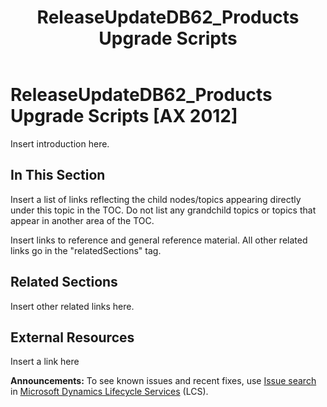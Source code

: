 ﻿---
title: ReleaseUpdateDB62_Products Upgrade Scripts
TOCTitle: ReleaseUpdateDB62_Products Upgrade Scripts
ms:assetid: ea6789d8-4885-4713-8247-56d63c88bbf1
ms:mtpsurl: https://msdn.microsoft.com/en-us/library/Dn702831(v=AX.60)
ms:contentKeyID: 65236286
ms.date: 05/18/2015
mtps_version: v=AX.60
---

# ReleaseUpdateDB62\_Products Upgrade Scripts [AX 2012]


Insert introduction here.

## In This Section

Insert a list of links reflecting the child nodes/topics appearing directly under this topic in the TOC. Do not list any grandchild topics or topics that appear in another area of the TOC.


Insert links to reference and general reference material. All other related links go in the "relatedSections" tag.

## Related Sections

Insert other related links here.

## External Resources

 Insert a link here

  
**Announcements:** To see known issues and recent fixes, use [Issue search](http://go.microsoft.com/fwlink/?linkid=389258) in [Microsoft Dynamics Lifecycle Services](http://go.microsoft.com/fwlink/?linkid=306505) (LCS).


